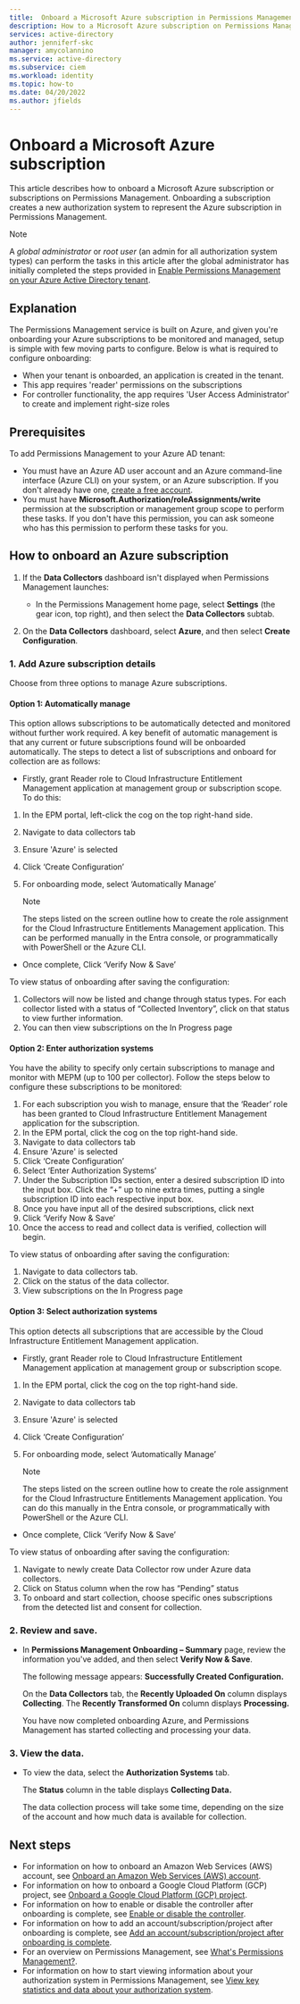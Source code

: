 ```yaml
---
title:  Onboard a Microsoft Azure subscription in Permissions Management
description: How to a Microsoft Azure subscription on Permissions Management.
services: active-directory
author: jenniferf-skc
manager: amycolannino
ms.service: active-directory 
ms.subservice: ciem
ms.workload: identity
ms.topic: how-to
ms.date: 04/20/2022
ms.author: jfields
---
```


# Onboard a Microsoft Azure subscription

This article describes how to onboard a Microsoft Azure subscription or subscriptions on Permissions Management. Onboarding a subscription creates a new authorization system to represent the Azure subscription in Permissions Management.

> [!NOTE]
> A *global administrator* or *root user* (an admin for all authorization system types) can perform the tasks in this article after the global administrator has initially completed the steps provided in [Enable Permissions Management on your Azure Active Directory tenant](onboard-enable-tenant.md).

## Explanation

The Permissions Management service is built on Azure, and given you're onboarding your Azure subscriptions to be monitored and managed, setup is simple with few moving parts to configure. Below is what is required to configure onboarding:

* When your tenant is onboarded, an application is created in the tenant.
* This app requires 'reader' permissions on the subscriptions
* For controller functionality, the app requires 'User Access Administrator' to create and implement right-size roles

## Prerequisites

To add Permissions Management to your Azure AD tenant:
- You must have an Azure AD user account and an Azure command-line interface (Azure CLI) on your system, or an Azure subscription. If you don't already have one, [create a free account](https://azure.microsoft.com/free/).
- You must have **Microsoft.Authorization/roleAssignments/write** permission at the subscription or management group scope to perform these tasks. If you don't have this permission, you can ask someone who has this permission to perform these tasks for you.

## How to onboard an Azure subscription

1. If the **Data Collectors** dashboard isn't displayed when Permissions Management launches:

    - In the Permissions Management home page, select **Settings** (the gear icon, top right), and then select the **Data Collectors** subtab.

1. On the **Data Collectors** dashboard, select **Azure**, and then select **Create Configuration**.

### 1. Add Azure subscription details

Choose from three options to manage Azure subscriptions. 

#### Option 1: Automatically manage 

This option allows subscriptions to be automatically detected and monitored without further work required. A key benefit of automatic management is that any current or future subscriptions found will be onboarded automatically. The steps to detect a list of subscriptions and onboard for collection are as follows:  

- Firstly, grant Reader role to Cloud Infrastructure Entitlement Management application at management group or subscription scope. To do this:  

1. In the EPM portal, left-click the cog on the top right-hand side.  
1. Navigate to data collectors tab  
1. Ensure 'Azure' is selected
1. Click ‘Create Configuration’ 
1. For onboarding mode, select ‘Automatically Manage’ 

    > [!NOTE]
    > The steps listed on the screen outline how to create the role assignment for the Cloud Infrastructure Entitlements Management application. This can be performed manually in the Entra console, or programmatically with PowerShell or the Azure CLI.

- Once complete, Click ‘Verify Now & Save’

To view status of onboarding after saving the configuration: 

1. Collectors will now be listed and change through status types. For each collector listed with a status of “Collected Inventory”, click on that status to view further information. 
1. You can then view subscriptions on the In Progress page 

#### Option 2: Enter authorization systems 

You have the ability to specify only certain subscriptions to manage and monitor with MEPM (up to 100 per collector). Follow the steps below to configure these subscriptions to be monitored: 

1. For each subscription you wish to manage, ensure that the ‘Reader’ role has been granted to Cloud Infrastructure Entitlement Management application for the subscription. 
1. In the EPM portal, click the cog on the top right-hand side. 
1. Navigate to data collectors tab 
1. Ensure 'Azure' is selected
1. Click ‘Create Configuration’ 
1. Select ‘Enter Authorization Systems’ 
1. Under the Subscription IDs section, enter a desired subscription ID into the input box. Click the “+” up to nine extra times, putting a single subscription ID into each respective input box. 
1. Once you have input all of the desired subscriptions, click next 
1. Click ‘Verify Now & Save’ 
1. Once the access to read and collect data is verified, collection will begin. 

To view status of onboarding after saving the configuration: 

1. Navigate to data collectors tab.  
1. Click on the status of the data collector.  
1. View subscriptions on the In Progress page 

#### Option 3: Select authorization systems 

This option detects all subscriptions that are accessible by the Cloud Infrastructure Entitlement Management application.  

- Firstly, grant Reader role to Cloud Infrastructure Entitlement Management application at management group or subscription scope.  

1. In the EPM portal, click the cog on the top right-hand side.  
1. Navigate to data collectors tab
1. Ensure 'Azure' is selected
1. Click ‘Create Configuration’ 
1. For onboarding mode, select ‘Automatically Manage’ 

    > [!NOTE]
    > The steps listed on the screen outline how to create the role assignment for the Cloud Infrastructure Entitlements Management application. You can do this manually in the Entra console, or programmatically with PowerShell or the Azure CLI.

- Once complete, Click ‘Verify Now & Save’ 

To view status of onboarding after saving the configuration: 

1. Navigate to newly create Data Collector row under Azure data collectors. 
1. Click on Status column when the row has “Pending” status 
1. To onboard and start collection, choose specific ones subscriptions from the detected list and consent for collection.

### 2. Review and save.

- In **Permissions Management Onboarding – Summary** page, review the information you've added, and then select **Verify Now & Save**.

    The following message appears: **Successfully Created Configuration.**

    On the **Data Collectors** tab, the **Recently Uploaded On** column displays **Collecting**. The **Recently Transformed On** column displays **Processing.**

    You have now completed onboarding Azure, and Permissions Management has started collecting and processing your data.

### 3. View the data.

- To view the data, select the **Authorization Systems** tab.

    The **Status** column in the table displays **Collecting Data.**

    The data collection process will take some time, depending on the size of the account and how much data is available for collection.


## Next steps

- For information on how to onboard an Amazon Web Services (AWS) account, see [Onboard an Amazon Web Services (AWS) account](onboard-aws.md).
- For information on how to onboard a Google Cloud Platform (GCP) project, see [Onboard a Google Cloud Platform (GCP) project](onboard-gcp.md).
- For information on how to enable or disable the controller after onboarding is complete, see [Enable or disable the controller](onboard-enable-controller-after-onboarding.md).
- For information on how to add an account/subscription/project after onboarding is complete, see [Add an account/subscription/project after onboarding is complete](onboard-add-account-after-onboarding.md).
- For an overview on Permissions Management, see [What's Permissions Management?](overview.md).
- For information on how to start viewing information about your authorization system in Permissions Management, see [View key statistics and data about your authorization system](ui-dashboard.md).
